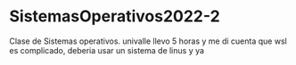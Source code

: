 # SistemasOperativos2022-2
Clase de Sistemas operativos. univalle
llevo 5 horas y me di cuenta que wsl es complicado, deberia usar un sistema de linus y ya

